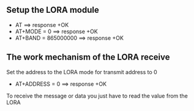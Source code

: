 
## Setup the LORA module
 * AT ==> response +OK
 * AT+MODE = 0  ==> response +OK
 * AT+BAND = 865000000   ==> response +OK

## The work mechanism of the LORA receive
Set the address to the LORA mode for transmit address to 0
 * AT+ADDRESS = 0  ==> response +OK

To receive the message or data you just have to read the value from the LORA